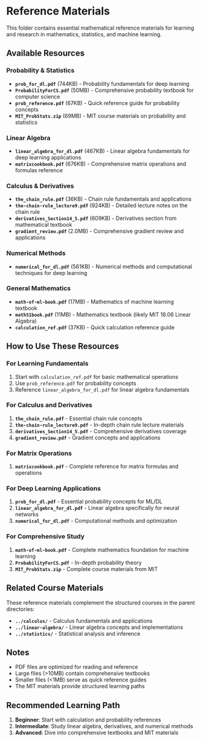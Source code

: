 # Reference Materials

This folder contains essential mathematical reference materials for learning and research in mathematics, statistics, and machine learning.

## Available Resources

### Probability & Statistics
- **`prob_for_dl.pdf`** (744KB) - Probability fundamentals for deep learning
- **`ProbabilityForCS.pdf`** (50MB) - Comprehensive probability textbook for computer science
- **`prob_reference.pdf`** (67KB) - Quick reference guide for probability concepts
- **`MIT_ProbStats.zip`** (69MB) - MIT course materials on probability and statistics

### Linear Algebra
- **`linear_algebra_for_dl.pdf`** (467KB) - Linear algebra fundamentals for deep learning applications
- **`matrixcookbook.pdf`** (676KB) - Comprehensive matrix operations and formulas reference

### Calculus & Derivatives
- **`the_chain_rule.pdf`** (36KB) - Chain rule fundamentals and applications
- **`the-chain-rule_lecture9.pdf`** (924KB) - Detailed lecture notes on the chain rule
- **`derivatives_Section14_5.pdf`** (609KB) - Derivatives section from mathematical textbook
- **`gradient_review.pdf`** (2.0MB) - Comprehensive gradient review and applications

### Numerical Methods
- **`numerical_for_dl.pdf`** (561KB) - Numerical methods and computational techniques for deep learning

### General Mathematics
- **`math-of-ml-book.pdf`** (17MB) - Mathematics of machine learning textbook
- **`math51book.pdf`** (11MB) - Mathematics textbook (likely MIT 18.06 Linear Algebra)
- **`calculation_ref.pdf`** (37KB) - Quick calculation reference guide

## How to Use These Resources

### For Learning Fundamentals
1. Start with `calculation_ref.pdf` for basic mathematical operations
2. Use `prob_reference.pdf` for probability concepts
3. Reference `linear_algebra_for_dl.pdf` for linear algebra fundamentals

### For Calculus and Derivatives
1. **`the_chain_rule.pdf`** - Essential chain rule concepts
2. **`the-chain-rule_lecture9.pdf`** - In-depth chain rule lecture materials
3. **`derivatives_Section14_5.pdf`** - Comprehensive derivatives coverage
4. **`gradient_review.pdf`** - Gradient concepts and applications

### For Matrix Operations
1. **`matrixcookbook.pdf`** - Complete reference for matrix formulas and operations

### For Deep Learning Applications
1. **`prob_for_dl.pdf`** - Essential probability concepts for ML/DL
2. **`linear_algebra_for_dl.pdf`** - Linear algebra specifically for neural networks
3. **`numerical_for_dl.pdf`** - Computational methods and optimization

### For Comprehensive Study
1. **`math-of-ml-book.pdf`** - Complete mathematics foundation for machine learning
2. **`ProbabilityForCS.pdf`** - In-depth probability theory
3. **`MIT_ProbStats.zip`** - Complete course materials from MIT

## Related Course Materials

These reference materials complement the structured courses in the parent directories:
- **`../calculus/`** - Calculus fundamentals and applications
- **`../linear-algebra/`** - Linear algebra concepts and implementations
- **`../statistics/`** - Statistical analysis and inference

## Notes

- PDF files are optimized for reading and reference
- Large files (>10MB) contain comprehensive textbooks
- Smaller files (<1MB) serve as quick reference guides
- The MIT materials provide structured learning paths

## Recommended Learning Path

1. **Beginner**: Start with calculation and probability references
2. **Intermediate**: Study linear algebra, derivatives, and numerical methods
3. **Advanced**: Dive into comprehensive textbooks and MIT materials